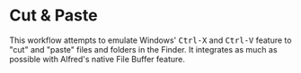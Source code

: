 # Cut & Paste

This workflow attempts to emulate Windows' <kbd>Ctrl-X</kbd> and <kbd>Ctrl-V</kbd> feature to "cut" and "paste" files and folders in the Finder. It integrates as much as possible with Alfred's native File Buffer feature.
